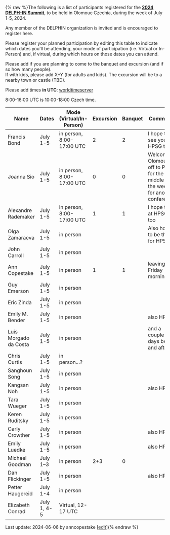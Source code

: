 {% raw %}The following is a list of participants registered for the [**2024 DELPH-IN Summit**](https://delph-in.github.io/docs/summits/OlomoucTop), to be held in Olomouc Czechia, during the week of July 1-5, 2024. 

Any member of the DELPHIN organization is invited and is encouraged to register here.

Please register your planned participation by editing this table to indicate which dates you'll
be attending, your mode of participation (i.e. Virtual or In-Person) and, if virtual, during which hours on those dates you can attend.

Please add if you are planning to come to the banquet and excursion (and if so how many people).\
If with kids, please add X+Y (for adults and kids).
The excursion will be to a nearby town or castle (TBD).

Please add times **in UTC**:
[worldtimeserver](https://www.worldtimeserver.com/meeting-planner-times.aspx?Day=1&Mon=7&Y=2024&L0=UTC&L1=CZ&L2=SG&L3=BR-RJ&L4=US-WA&L5=&L6=&L7=)

8:00-16:00 UTC is 10:00-18:00 Czech time.

| Name | Dates | Mode (Virtual/In-Person) | Excursion | Banquet | Comments |
-------|------ | ----- | ---------|---------|---------|
|Francis Bond|July 1-5 | in person, 8:00-17:00 UTC |2|2|I hope to see you at HPSG too|
|Joanna Sio|July 1-5 | in person, 8:00-17:00 UTC |0|0|Welcome to Olomouc, off to Paris for the middle of the week for another conference!|
|Alexandre Rademaker|July 1-5 | in person, 8:00-17:00 UTC |1|1|I hope to be at HPSG too|
|Olga Zamaraeva|July 1-5 | in person ||| Also hope to be there for HPSG|
|John Carroll|July 1-5 | in person ||| |
|Ann Copestake|July 1-5 | in person |1|1|leaving Friday morning|
|Guy Emerson|July 1-5|in person||||
|Eric Zinda|July 1-5|in person||||
|Emily M. Bender|July 1-5|in person ||| also HPSG! |
|Luis Morgado da Costa|July 1-5|in person ||| and a couple days before and after |
|Chris Curtis|July 1-5|in person...?||||
|Sanghoun Song|July 1-5|in person||||
|Kangsan Noh|July 1-5|in person ||| also HPSG |
|Tara Wueger|July 1-5|in person||||
|Keren Ruditsky|July 1-5|in person||||
|Carly Crowther|July 1-5|in person||| also HPSG |
|Emily Luedke|July 1-5|in person||| also HPSG |
|Michael Goodman|July 1&ndash;3|in person|2+3|0||
|Dan Flickinger|July 1-5|in person|||also HPSG |
|Petter Haugereid|July 1-4|in person|||
|Elizabeth Conrad|July 1, 4-5|Virtual, 12-17 UTC||||

Last update: 2024-06-06 by anncopestake [[edit](https://github.com/delph-in/docs/wiki/OlomoucParticipants/_edit)]{% endraw %}